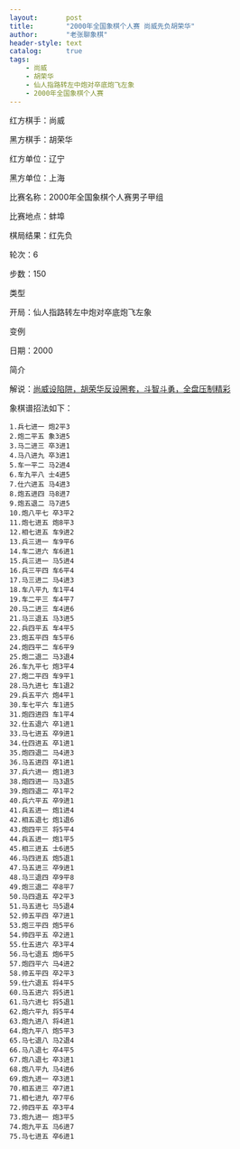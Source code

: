 ```yaml
---
layout:       post
title:        "2000年全国象棋个人赛 尚威先负胡荣华"
author:       "老张聊象棋"
header-style: text
catalog:      true
tags:
    - 尚威
    - 胡荣华
    - 仙人指路转左中炮对卒底炮飞左象
    - 2000年全国象棋个人赛
---
```

红方棋手：尚威

黑方棋手：胡荣华

红方单位：辽宁

黑方单位：上海

比赛名称：2000年全国象棋个人赛男子甲组

比赛地点：蚌埠

棋局结果：红先负

轮次：6

步数：150

类型

开局：仙人指路转左中炮对卒底炮飞左象

变例

日期：2000

简介

解说：[尚威设陷阱，胡荣华反设圈套，斗智斗勇，全盘压制精彩](https://youtu.be/KgpfsiJeAkQ)

象棋谱招法如下：
```
1.兵七进一 炮2平3
2.炮二平五 象3进5
3.马二进三 卒3进1
4.马八进九 卒3进1
5.车一平二 马2进4
6.车九平八 士4进5
7.仕六进五 马4进3
8.炮五进四 马8进7
9.炮五退二 马7进5
10.炮八平七 卒3平2
11.炮七进五 炮8平3
12.相七进五 车9进2
13.兵三进一 车9平6
14.车二进六 车6进1
15.兵三进一 马5进4
16.兵三平四 车6平4
17.马三进二 马4进3
18.车八平九 车1平4
19.车二平三 车4平7
20.马二进三 车4进6
21.马三退五 马3进5
22.兵四平五 车4平5
23.炮五平四 车5平6
24.炮四平二 车6平9
25.炮二退二 马3退4
26.车九平七 炮3平4
27.炮二平四 车9平1
28.马九进七 车1退2
29.兵五平六 炮4平1
30.车七平六 车1进5
31.炮四进四 车1平4
32.仕五退六 卒1进1
33.马七进五 卒9进1
34.仕四进五 卒1进1
35.炮四退二 马4进3
36.马五进四 卒1进1
37.兵六进一 炮1进3
38.炮四进一 马3退5
39.炮四退二 卒1平2
40.兵六平五 卒9进1
41.兵五进一 炮1进4
42.相五退七 炮1退6
43.炮四平三 将5平4
44.兵五进一 炮1平5
45.相三进五 士6进5
46.马四进五 炮5退1
47.马五进三 卒9进1
48.马三退四 卒9平8
49.炮三退二 卒8平7
50.马四退五 卒2平3
51.马五进七 马5退4
52.帅五平四 卒7进1
53.炮三平四 炮5平6
54.帅四平五 卒2进1
55.仕五进六 卒3平4
56.马七退五 炮6平5
57.炮四平六 马4进2
58.帅五平四 卒2平3
59.仕六退五 将4平5
60.马五进六 将5进1
61.马六进七 将5退1
62.炮六平九 将5平4
63.炮九进八 将4进1
64.炮九平八 炮5平3
65.马七退八 马2退4
66.马八退七 卒4平5
67.炮八退七 卒3进1
68.炮八平九 马4进6
69.炮九进一 卒3进1
70.相五进三 卒7进1
71.相七进九 卒7平6
72.帅四平五 卒3平4
73.炮九进一 炮3平5
74.炮九平五 马6进7
75.马七进五 卒6进1
```
